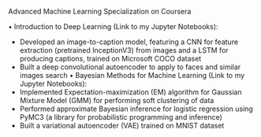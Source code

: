 Advanced Machine Learning Specialization on Coursera

• Introduction to Deep Learning (Link to my Jupyter Notebooks):
- Developed an image-to-caption model, featuring a CNN for feature extraction (pretrained InceptionV3) from images
and a LSTM for producing captions, trained on Microsoft COCO dataset
- Built a deep convolutional autoencoder to apply to faces and similar images search
• Bayesian Methods for Machine Learning (Link to my Jupyter Notebooks):
- Implemented Expectation-maximization (EM) algorithm for Gaussian Mixture Model (GMM) for performing soft
clustering of data
- Performed approximate Bayesian inference for logistic regression using PyMC3 (a library for probabilistic programming and inference)
- Built a variational autoencoder (VAE) trained on MNIST dataset
